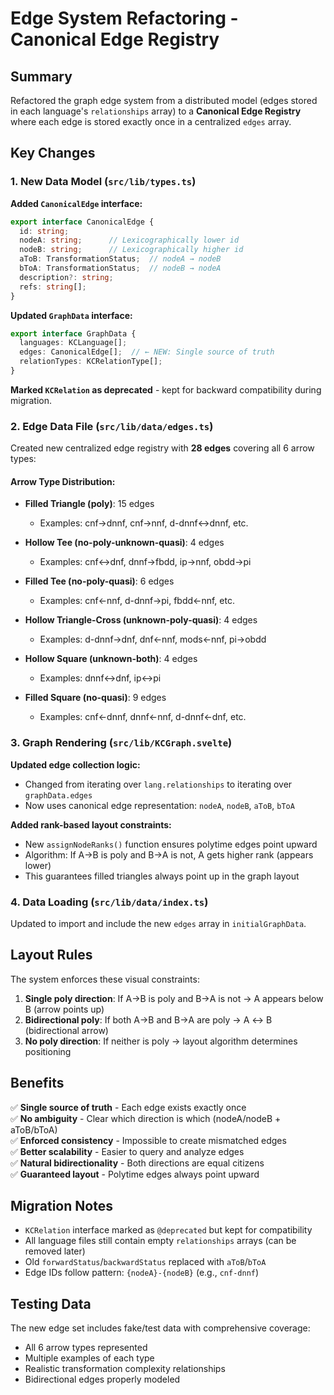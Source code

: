 # Edge System Refactoring - Canonical Edge Registry

## Summary

Refactored the graph edge system from a distributed model (edges stored in each language's `relationships` array) to a **Canonical Edge Registry** where each edge is stored exactly once in a centralized `edges` array.

## Key Changes

### 1. New Data Model (`src/lib/types.ts`)

**Added `CanonicalEdge` interface:**
```typescript
export interface CanonicalEdge {
  id: string;
  nodeA: string;      // Lexicographically lower id
  nodeB: string;      // Lexicographically higher id
  aToB: TransformationStatus;  // nodeA → nodeB
  bToA: TransformationStatus;  // nodeB → nodeA
  description?: string;
  refs: string[];
}
```

**Updated `GraphData` interface:**
```typescript
export interface GraphData {
  languages: KCLanguage[];
  edges: CanonicalEdge[];  // ← NEW: Single source of truth
  relationTypes: KCRelationType[];
}
```

**Marked `KCRelation` as deprecated** - kept for backward compatibility during migration.

### 2. Edge Data File (`src/lib/data/edges.ts`)

Created new centralized edge registry with **28 edges** covering all 6 arrow types:

#### Arrow Type Distribution:
- **Filled Triangle (poly)**: 15 edges
  - Examples: cnf→dnnf, cnf→nnf, d-dnnf↔dnnf, etc.
  
- **Hollow Tee (no-poly-unknown-quasi)**: 4 edges
  - Examples: cnf↔dnf, dnnf→fbdd, ip→nnf, obdd→pi
  
- **Filled Tee (no-poly-quasi)**: 6 edges
  - Examples: cnf←nnf, d-dnnf→pi, fbdd←nnf, etc.
  
- **Hollow Triangle-Cross (unknown-poly-quasi)**: 4 edges
  - Examples: d-dnnf→dnf, dnf←nnf, mods←nnf, pi→obdd
  
- **Hollow Square (unknown-both)**: 4 edges
  - Examples: dnnf↔dnf, ip↔pi
  
- **Filled Square (no-quasi)**: 9 edges
  - Examples: cnf←dnnf, dnnf←nnf, d-dnnf←dnf, etc.

### 3. Graph Rendering (`src/lib/KCGraph.svelte`)

**Updated edge collection logic:**
- Changed from iterating over `lang.relationships` to iterating over `graphData.edges`
- Now uses canonical edge representation: `nodeA`, `nodeB`, `aToB`, `bToA`

**Added rank-based layout constraints:**
- New `assignNodeRanks()` function ensures polytime edges point upward
- Algorithm: If A→B is poly and B→A is not, A gets higher rank (appears lower)
- This guarantees filled triangles always point up in the graph layout

### 4. Data Loading (`src/lib/data/index.ts`)

Updated to import and include the new `edges` array in `initialGraphData`.

## Layout Rules

The system enforces these visual constraints:

1. **Single poly direction**: If A→B is poly and B→A is not → A appears below B (arrow points up)
2. **Bidirectional poly**: If both A→B and B→A are poly → A ↔ B (bidirectional arrow)
3. **No poly direction**: If neither is poly → layout algorithm determines positioning

## Benefits

✅ **Single source of truth** - Each edge exists exactly once  
✅ **No ambiguity** - Clear which direction is which (nodeA/nodeB + aToB/bToA)  
✅ **Enforced consistency** - Impossible to create mismatched edges  
✅ **Better scalability** - Easier to query and analyze edges  
✅ **Natural bidirectionality** - Both directions are equal citizens  
✅ **Guaranteed layout** - Polytime edges always point upward

## Migration Notes

- `KCRelation` interface marked as `@deprecated` but kept for compatibility
- All language files still contain empty `relationships` arrays (can be removed later)
- Old `forwardStatus`/`backwardStatus` replaced with `aToB`/`bToA`
- Edge IDs follow pattern: `{nodeA}-{nodeB}` (e.g., `cnf-dnnf`)

## Testing Data

The new edge set includes fake/test data with comprehensive coverage:
- All 6 arrow types represented
- Multiple examples of each type
- Realistic transformation complexity relationships
- Bidirectional edges properly modeled
